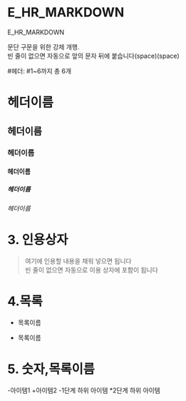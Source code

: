 # E_HR_MARKDOWN
E_HR_MARKDOWN

문단 구문을 위한 강제 개행.  
빈 줄이 없으면 자동으로 앞의 문자 뒤에 붙습니다(space)(space)

#헤더: #1~6까지 총 6개
# 헤더이름  
## 헤더이름  
### 헤더이름  
#### 헤더이름  
##### 헤더이름  
###### 헤더이름  

# 3. 인용상자
> 여기에 인용할 내용을 채워 넣으면 됩니다  
빈 줄이 없으면 자동으로 이용 상자에 포함이 됩니다


# 4.목록
* 목록이름
- 목록이름

# 5. 숫자,목록이름
-아이템1
+아이템2
-1단계 하위 아이템
*2단계 하위 아이템
